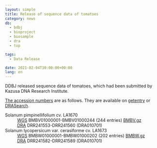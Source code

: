 ```yaml
---
layout: simple
title: Release of sequence data of tomatoes
category: news
db:
  - bdbj
  - bioproject
  - biosample
  - dra
  - top

tags:
  - Data Release

date: 2021-02-04T10:00:00+00:00
lang: en
---
```


DDBJ released sequence data of tomatoes, which had been submitted by Kazusa DNA Research Institute.

[The accession numbers](/acc_def-e.html) are as follows.
They are available on [getentry](http://getentry.ddbj.nig.ac.jp/top-e.html) or [DRASearch](/DRASearch/).

<dl>
<dt><span class="italic">Solanum pimpinellifolium</span> cv. LA1670</dt>
<dd><a href="/ddbj/wgs-e.html">WGS</a> BMBV01000001-BMBV01000244 (244 entries) <a href="ftp://ftp.ddbj.nig.ac.jp/ddbj_database/wgs/BM/BMBV.gz">BMBV.gz</a></dd>
<dd><a href="/dra/index-e.html">DRA</a> DRR241553-DRR241560 (DRA010701) </dd>
<dt><span class="italic">Solanum lycopersicum</span> var. <span class="italic">cerasiforme</span> cv. LA1673</span>
<dd><a href="/ddbj/wgs-e.html">WGS</a> BMBW01000001-BMBW01000202 (202 entries) <a href="ftp://ftp.ddbj.nig.ac.jp/ddbj_database/wgs/BM/BMBW.gz">BMBW.gz</a></dd>
<dd><a href="/dra/index-e.html">DRA</a> DRR241582-DRR241589 (DRA010701)</dd>
</dl>
